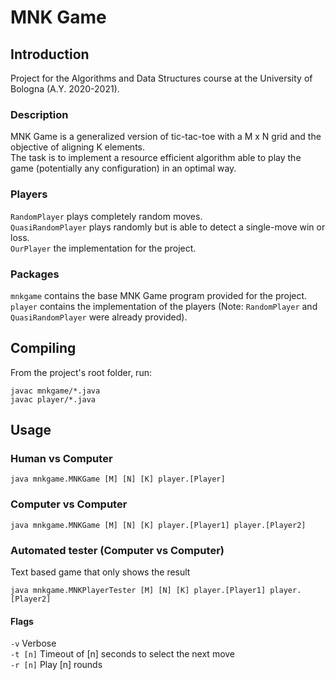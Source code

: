 # MNK Game

## Introduction
Project for the Algorithms and Data Structures course at the University of Bologna (A.Y. 2020-2021).
### Description
MNK Game is a generalized version of tic-tac-toe with a M x N grid and the objective of aligning K elements.\
The task is to implement a resource efficient algorithm able to play the game (potentially any configuration) in an optimal way.

### Players
`RandomPlayer` plays completely random moves.\
`QuasiRandomPlayer` plays randomly but is able to detect a single-move win or loss.\
`OurPlayer` the implementation for the project.

### Packages
`mnkgame` contains the base MNK Game program provided for the project.\
`player` contains the implementation of the players (Note: `RandomPlayer` and `QuasiRandomPlayer` were already provided).


## Compiling
From the project's root folder, run:
```
javac mnkgame/*.java
javac player/*.java
```

## Usage
### Human vs Computer
```
java mnkgame.MNKGame [M] [N] [K] player.[Player]
```

### Computer vs Computer
```
java mnkgame.MNKGame [M] [N] [K] player.[Player1] player.[Player2]
```

### Automated tester (Computer vs Computer)
Text based game that only shows the result
```
java mnkgame.MNKPlayerTester [M] [N] [K] player.[Player1] player.[Player2]
```
#### Flags
`-v`     Verbose\
`-t [n]` Timeout of [n] seconds to select the next move\
`-r [n]` Play [n] rounds